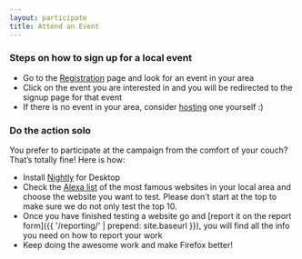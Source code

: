```yaml
---
layout: participate
title: Attend an Event
---
```


### Steps on how to sign up for a local event

* Go to the <a href="{{ '/register/' | prepend: site.baseurl }}">Registration</a> page and look for an event in your area
* Click on the event you are interested in and you will be redirected to the signup page for that event
* If there is no event in your area, consider <a href="{{ '/host/' | prepend: site.baseurl }}">hosting</a> one yourself :)

### Do the action solo

You prefer to participate at the campaign from the comfort of your couch? That’s totally fine! Here is how:

* Install [Nightly](https://nightly.mozilla.org) for Desktop
* Check the [Alexa list](https://www.alexa.com/topsites/countries) of the most famous websites in your local area and choose the website you want to test. Please don't start at the top to make sure we do not only test the top 10.
* Once you have finished testing a website go and [report it on the report form]({{ '/reporting/' | prepend: site.baseurl }}), you will find all the info you need on how to report your work
* Keep doing the awesome work and make Firefox better!
